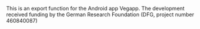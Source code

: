 This is an export function for the Android app Vegapp. The development received funding by the German Research Foundation (DFG, project number 460840087)
